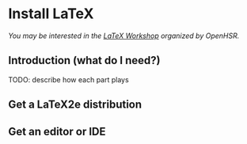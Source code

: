 # Install LaTeX

*You may be interested in the [LaTeX Workshop](https://github.com/openhsr/LaTeX-Workshop) organized by OpenHSR.*

## Introduction (what do I need?)

TODO: describe how each part plays

## Get a LaTeX2e distribution

## Get an editor or IDE

